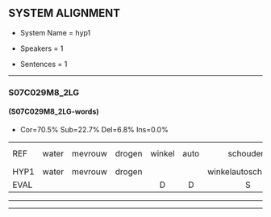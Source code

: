 
## SYSTEM ALIGNMENT

- System Name = hyp1

- Speakers = 1

- Sentences = 1

---

### S07C029M8_2LG

#### (S07C029M8_2LG-words)

- Cor=70.5%	Sub=22.7%	Del=6.8%	Ins=0.0%

|  |  |  |  |  |  |  |  |  |  |  |  |  |  |  |  |  |  |  |  |  |  |  |  |  |  |  |  |  |  |  |  |  |  |  |  |  |  |  |  |  |  |  |  |  |
|:--- |:---:|:---:|:---:|:---:|:---:|:---:|:---:|:---:|:---:|:---:|:---:|:---:|:---:|:---:|:---:|:---:|:---:|:---:|:---:|:---:|:---:|:---:|:---:|:---:|:---:|:---:|:---:|:---:|:---:|:---:|:---:|:---:|:---:|:---:|:---:|:---:|:---:|:---:|:---:|:---:|:---:|:---:|:---:|:---:|
| REF | water | mevrouw | drogen | winkel | auto | schouders | verhaal | koning | * | moeilijk | speelplaats | drinken | hoofdpijn | regen | vliegtuig | stoppen | opnieuw | gooien*(groeien) | sneeuwen | moeder | * | liedje | potlood | fietsbel | vinger | dichtbij | meisje | chauffeur | muziek | waarom | * | scheuren | lawaai | zwemmen | vuurwerk | appel | cola | kussen | eerste | circus | kleuren | voetbal | * | vlinder |
| HYP1 | water | mevrouw | drogen |  |  | winkelautoschouders | verhaal | koning | moei | moeilijk | speelplaats | drinken | hoofdpijn | regen | vliegtuig | stoppen | opnieuw | groeien | sneeuwen | moeder | la | liedje | potnoot | fietsbel | vinger | dichtbij | meisje | chauffeur | muziek | waarom |  | schscheuren | lawaai | zwimmen | vuurwerk | appel | colak | kussen | eerste | circus | kleuren | voetbal | ving | vliender |
| EVAL |  |  |  | D | D | S |  |  | S |  |  |  |  |  |  |  |  | S |  |  | S |  | S |  |  |  |  |  |  |  | D | S |  | S |  |  | S |  |  |  |  |  | S | S |
---

---
